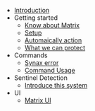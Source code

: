 * [Introduction](/README)
* Getting started
  * [Know about Matrix](/Getting_started/about)
  * [Setup](/Getting_started/setup)
  * [Automaically action](/Getting_started/autoAction)
  * [What we can protect](/Getting_started/protection)
* Commands
  * [Synax error](/Commands/synaxError)
  * [Command Usage](/Commands/commandUsage)
* Sentinel Detection
  * [Introduce this system](/Detection/intro)
* UI
  * [Matrix UI](/MatrixUI/matrixui)
